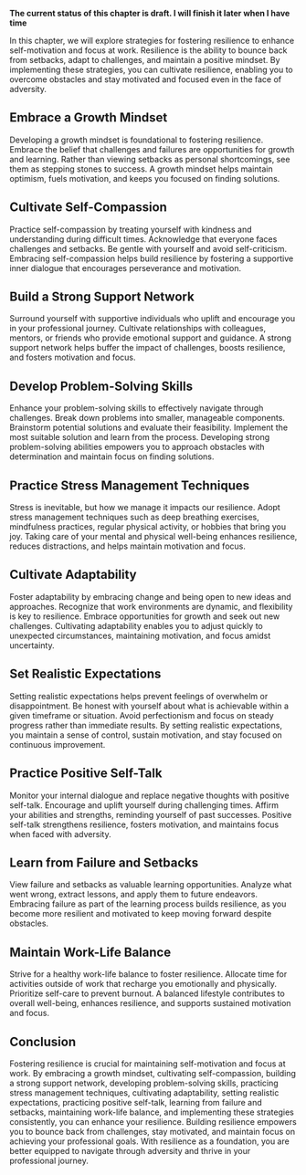 **The current status of this chapter is draft. I will finish it later when I have time**

In this chapter, we will explore strategies for fostering resilience to enhance self-motivation and focus at work. Resilience is the ability to bounce back from setbacks, adapt to challenges, and maintain a positive mindset. By implementing these strategies, you can cultivate resilience, enabling you to overcome obstacles and stay motivated and focused even in the face of adversity.

Embrace a Growth Mindset
------------------------

Developing a growth mindset is foundational to fostering resilience. Embrace the belief that challenges and failures are opportunities for growth and learning. Rather than viewing setbacks as personal shortcomings, see them as stepping stones to success. A growth mindset helps maintain optimism, fuels motivation, and keeps you focused on finding solutions.

Cultivate Self-Compassion
-------------------------

Practice self-compassion by treating yourself with kindness and understanding during difficult times. Acknowledge that everyone faces challenges and setbacks. Be gentle with yourself and avoid self-criticism. Embracing self-compassion helps build resilience by fostering a supportive inner dialogue that encourages perseverance and motivation.

Build a Strong Support Network
------------------------------

Surround yourself with supportive individuals who uplift and encourage you in your professional journey. Cultivate relationships with colleagues, mentors, or friends who provide emotional support and guidance. A strong support network helps buffer the impact of challenges, boosts resilience, and fosters motivation and focus.

Develop Problem-Solving Skills
------------------------------

Enhance your problem-solving skills to effectively navigate through challenges. Break down problems into smaller, manageable components. Brainstorm potential solutions and evaluate their feasibility. Implement the most suitable solution and learn from the process. Developing strong problem-solving abilities empowers you to approach obstacles with determination and maintain focus on finding solutions.

Practice Stress Management Techniques
-------------------------------------

Stress is inevitable, but how we manage it impacts our resilience. Adopt stress management techniques such as deep breathing exercises, mindfulness practices, regular physical activity, or hobbies that bring you joy. Taking care of your mental and physical well-being enhances resilience, reduces distractions, and helps maintain motivation and focus.

Cultivate Adaptability
----------------------

Foster adaptability by embracing change and being open to new ideas and approaches. Recognize that work environments are dynamic, and flexibility is key to resilience. Embrace opportunities for growth and seek out new challenges. Cultivating adaptability enables you to adjust quickly to unexpected circumstances, maintaining motivation, and focus amidst uncertainty.

Set Realistic Expectations
--------------------------

Setting realistic expectations helps prevent feelings of overwhelm or disappointment. Be honest with yourself about what is achievable within a given timeframe or situation. Avoid perfectionism and focus on steady progress rather than immediate results. By setting realistic expectations, you maintain a sense of control, sustain motivation, and stay focused on continuous improvement.

Practice Positive Self-Talk
---------------------------

Monitor your internal dialogue and replace negative thoughts with positive self-talk. Encourage and uplift yourself during challenging times. Affirm your abilities and strengths, reminding yourself of past successes. Positive self-talk strengthens resilience, fosters motivation, and maintains focus when faced with adversity.

Learn from Failure and Setbacks
-------------------------------

View failure and setbacks as valuable learning opportunities. Analyze what went wrong, extract lessons, and apply them to future endeavors. Embracing failure as part of the learning process builds resilience, as you become more resilient and motivated to keep moving forward despite obstacles.

Maintain Work-Life Balance
--------------------------

Strive for a healthy work-life balance to foster resilience. Allocate time for activities outside of work that recharge you emotionally and physically. Prioritize self-care to prevent burnout. A balanced lifestyle contributes to overall well-being, enhances resilience, and supports sustained motivation and focus.

Conclusion
----------

Fostering resilience is crucial for maintaining self-motivation and focus at work. By embracing a growth mindset, cultivating self-compassion, building a strong support network, developing problem-solving skills, practicing stress management techniques, cultivating adaptability, setting realistic expectations, practicing positive self-talk, learning from failure and setbacks, maintaining work-life balance, and implementing these strategies consistently, you can enhance your resilience. Building resilience empowers you to bounce back from challenges, stay motivated, and maintain focus on achieving your professional goals. With resilience as a foundation, you are better equipped to navigate through adversity and thrive in your professional journey.
